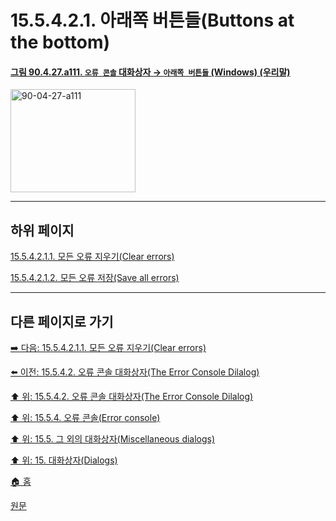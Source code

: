 # 15.5.4.2.1. 아래쪽 버튼들(Buttons at the bottom)

<a id="90-04-27-a111"></a>

#### [그림 90.4.27.a111. `오류 콘솔` 대화상자 → `아래쪽 버튼들` (Windows) (우리말)](./90-04-0027-error_console.md#90-04-27-a111)
<img width="200" height="165" alt="90-04-27-a111" src="https://github.com/user-attachments/assets/3643072a-4670-46c3-b65c-901128ea5edc" />

***

## 하위 페이지

[15.5.4.2.1.1. 모든 오류 지우기(Clear errors)](./15-05-04-02-01-01-clear_errors.md)

[15.5.4.2.1.2. 모든 오류 저장(Save all errors)](./15-05-04-02-01-02-save_all_errors.md)

***

## 다른 페이지로 가기

[➡️ 다음: 15.5.4.2.1.1. 모든 오류 지우기(Clear errors)](./15-05-04-02-01-01-clear_errors.md)

[⬅️ 이전: 15.5.4.2. 오류 콘솔 대화상자(The Error Console Dilalog)](./15-05-04-02-00-the_error_console_dialog.md)

[⬆️ 위: 15.5.4.2. 오류 콘솔 대화상자(The Error Console Dilalog)](./15-05-04-02-00-the_error_console_dialog.md)

[⬆️ 위: 15.5.4. 오류 콘솔(Error console)](./15-05-04-00-error-console.md)

[⬆️ 위: 15.5. 그 외의 대화상자(Miscellaneous dialogs)](./15-05-00-miscellaneous-dialogs.md)

[⬆️ 위: 15. 대화상자(Dialogs)](./15-00-dialogs.md)

[🏠 홈](./00-home.md)

[원문](https://docs.gimp.org/2.10/ko/gimp-errors-dialog.html#idm21722)